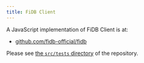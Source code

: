 ```yaml
---
title: FiDB Client
---
```


A JavaScript implementation of FiDB Client is at:

- [github.com/fidb-official/fidb](https://github.com/fidb-official/fidb)

Please see [the `src/tests` directory](https://github.com/fidb-official/fidb/tree/master/src/tests)
of the repository.
